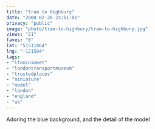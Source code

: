 ```yaml
---
title: "tram to Highbury"
date: "2008-02-26 23:51:01"
privacy: "public"
image: "photo/tram-to-highbury/tram-to-highbury.jpg"
views: "21"
faves: "0"
lat: "51511864"
lng: "-121504"
tags:
- "ltnminimeet"
- "londontransportmuseum"
- "trustedplaces"
- "miniature"
- "model"
- "london"
- "england"
- "uk"
---
```

Adoring the blue background, and the detail of the model
